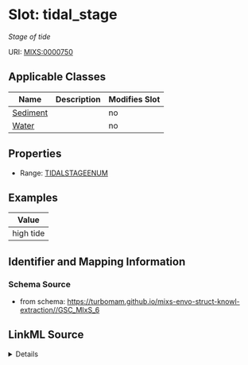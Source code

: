 # Slot: tidal_stage


_Stage of tide_



URI: [MIXS:0000750](https://w3id.org/mixs/0000750)



<!-- no inheritance hierarchy -->




## Applicable Classes

| Name | Description | Modifies Slot |
| --- | --- | --- |
[Sediment](Sediment.md) |  |  no  |
[Water](Water.md) |  |  no  |







## Properties

* Range: [TIDALSTAGEENUM](TIDALSTAGEENUM.md)






## Examples

| Value |
| --- |
| high tide |

## Identifier and Mapping Information







### Schema Source


* from schema: https://turbomam.github.io/mixs-envo-struct-knowl-extraction//GSC_MIxS_6




## LinkML Source

<details>
```yaml
name: tidal_stage
description: Stage of tide
title: tidal stage
examples:
- value: high tide
from_schema: https://turbomam.github.io/mixs-envo-struct-knowl-extraction//GSC_MIxS_6
rank: 1000
slot_uri: MIXS:0000750
multivalued: false
alias: tidal_stage
domain_of:
- Sediment
- Water
range: TIDAL_STAGE_ENUM
required: false
recommended: false

```
</details>